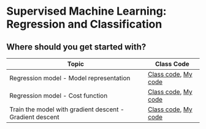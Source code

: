 # Supervised Machine Learning: Regression and Classification
## Where should you get started with?
|Topic | Class Code|
|------------ | ------------|
|Regression model - Model representation | [Class code](class-lab/C1_W1_Lab02_Model_Representation_Soln.ipynb), [My code](esthers-lab/lab-2.ipynb)|
|Regression model - Cost function | [Class code](mls-2023/course-1/class-lab/C1_W1_Lab03_Cost_function_Soln.ipynb), [My code](mls-2023/course-1/esthers-lab/lab-3.ipynb)|
|Train the model with gradient descent - Gradient descent| [Class code](mls-2023/course-1/class-lab/C1_W1_Lab04_Gradient_Descent_Soln.ipynb), [My code](mls-2023/course-1/esthers-lab/lab-4.ipynb)|
